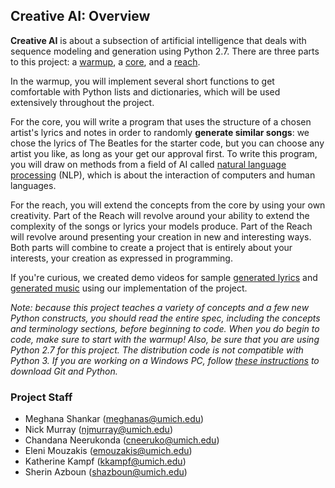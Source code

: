 ## Creative AI: Overview

**Creative AI** is about a subsection of artificial intelligence that deals with sequence modeling and generation using Python 2.7. There are three parts to this project: a [warmup](./2.-Warmup), a [core](./3.-Core), and a [reach](./4.-Reach). 

In the warmup, you will implement several short functions to get comfortable with Python lists and dictionaries, which will be used extensively throughout the project. 

For the core, you will write a program that uses the structure of a chosen artist's lyrics and notes in order to randomly **generate similar songs**: we chose the lyrics of The Beatles for the starter code, but you can choose any artist you like, as long as your get our approval first. To write this program, you will draw on methods from a field of AI called [natural language processing](./Terminology-and-Definitions#natural-language-processing) (NLP), which is about the interaction of computers and human languages.

For the reach, you will extend the concepts from the core by using your own creativity. Part of the Reach will revolve around your ability to extend the complexity of the songs or lyrics your models produce. Part of the Reach will revolve around presenting your creation in new and interesting ways. Both parts will combine to create a project that is entirely about your interests, your creation as expressed in programming.

If you're curious, we created demo videos for sample <a href="https://youtu.be/Z46LvHwgygs?list=PL2BYDiR6uDOJzYCJ7QuuQz-hWvQeYN5Nx" target="_blank">generated lyrics</a> and <a href="https://youtu.be/RrHrRqZ3pUM?list=PL2BYDiR6uDOJzYCJ7QuuQz-hWvQeYN5Nx" target="_blank">generated music</a> using our implementation of the project.

*Note: because this project teaches a variety of concepts and a few new Python constructs, you should read the entire spec, including the concepts and terminology sections, before beginning to code. When you do begin to code, make sure to start with the warmup! Also, be sure that you are using Python 2.7 for this project. The distribution code is not compatible with Python 3. If you are working on a Windows PC, follow <a href="https://eecs183.org/docs/git_and_python_on_windows/" target="_blank">these instructions</a> to download Git and Python.*

### Project Staff
- Meghana Shankar (meghanas@umich.edu)
- Nick Murray (njmurray@umich.edu)
- Chandana Neerukonda (cneeruko@umich.edu)
- Eleni Mouzakis (emouzakis@umich.edu)
- Katherine Kampf (kkampf@umich.edu)
- Sherin Azboun (shazboun@umich.edu)
